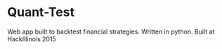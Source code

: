 # Quant-Test
Web app built to backtest financial strategies.  Written in python. Built at HackIllinois 2015
